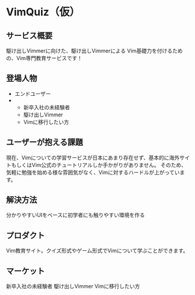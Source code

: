 # VimQuiz（仮）

## サービス概要
駆け出しVimmerに向けた、駆け出しVimmerによる
Vim基礎力を付けるための、Vim専門教育サービスです！

## 登場人物
- エンドユーザー
- - 新卒入社の未経験者
  - 駆け出しVimmer
  - Vimに移行したい方

## ユーザーが抱える課題
現在、Vimについての学習サービスが日本にあまり存在せず、基本的に海外サイトもしくはVim公式のチュートリアルしか手かがりがありません。
そのため、気軽に勉強を始める様な雰囲気がなく、Vimに対するハードルが上がっています。

## 解決方法
分かりやすいUIをベースに初学者にも触りやすい環境を作る

## プロダクト
Vim教育サイト。クイズ形式やゲーム形式でVimについて学ぶことができます。

## マーケット
新卒入社の未経験者
駆け出しVimmer
Vimに移行したい方
